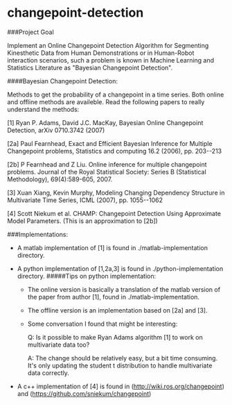 # changepoint-detection

###Project Goal

Implement an Online Changepoint Detection Algorithm for Segmenting Kinesthetic Data from Human Demonstrations or in Human-Robot interaction scenarios, such a problem is known in Machine Learning and Statistics Literature as "Bayesian Changepoint Detection".

####Bayesian Changepoint Detection:

Methods to get the probability of a changepoint in a time series. Both online and offline methods are availeble. Read the following papers to really understand the methods:

[1] Ryan P. Adams, David J.C. MacKay, Bayesian Online Changepoint Detection, arXiv 0710.3742 (2007)

[2a] Paul Fearnhead, Exact and Efficient Bayesian Inference for Multiple Changepoint problems, Statistics and computing 16.2 (2006), pp. 203--213

[2b] P Fearnhead and Z Liu. Online inference for multiple changepoint problems. Journal of the Royal Statistical Society: Series B (Statistical Methodology), 69(4):589-605, 2007.

[3] Xuan Xiang, Kevin Murphy, Modeling Changing Dependency Structure in Multivariate Time Series, ICML (2007), pp. 1055--1062

[4] Scott Niekum et al. CHAMP: Changepoint Detection Using Approximate Model Parameters.
(This is an approximation to [2b])

###Implementations:
- A matlab implementation of [1] is found in ./matlab-implementation directory. 

- A python implementation of [1,2a,3] is found in ./python-implementation directory.
#####Tips on python implementation:
  - The online version is basically a translation of the matlab version of the paper from
  author [1], found in ./matlab-implementation.
  - The offline version is an implementation based on [2a] and [3].
  - Some conversation I found that might be interesting:
  
    Q: Is it possible to make Ryan Adams algorithm [1] to work on multivariate data too?

    A: The change should be relatively easy, but a bit time consuming. It's only updating the student t distribution to handle multivariate data correctly. 

- A c++ implementation of [4] is found in (http://wiki.ros.org/changepoint) and
(https://github.com/sniekum/changepoint) 


